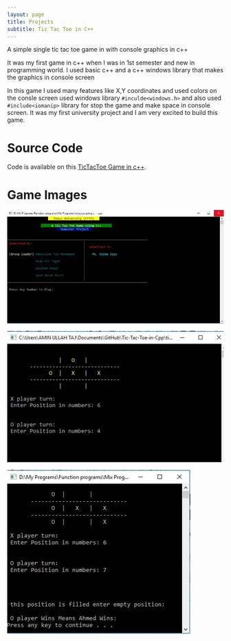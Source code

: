 ```yaml
---
layout: page
title: Projects
subtitle: Tic Tac Toe in C++
---
```


A simple single tic tac toe game in with console graphics in c++

It was my first game in c++ when I was in 1st semester and new in programming world. I used basic c++ and a c++ windows library that makes the graphics in console screen

In this game I used many features like X,Y coordinates and used colors on the consle screen used windows library ```#inculde<windows.h>``` and also used ```#include<iomanip>``` library for stop the game and make space in console screen. It was my first university project and I am very excited to build this game.

# Source Code
Code is available on this [TicTacToe Game in c++](https://github.com/AminullahTajMuhammad/Tic-Tac-Toe-in-Cpp/blob/master/tictactoe%20using%20c%2B%2B.cpp). 

# Game Images
![ttt_1](https://raw.githubusercontent.com/AminullahTajMuhammad/Tic-Tac-Toe-in-Cpp/master/ttt_1.JPG)

![ttt](https://raw.githubusercontent.com/AminullahTajMuhammad/Tic-Tac-Toe-in-Cpp/master/ttt.JPG)

![ttt_1](https://raw.githubusercontent.com/AminullahTajMuhammad/Tic-Tac-Toe-in-Cpp/master/ttt_2.JPG)
